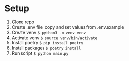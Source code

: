 # Setup
1. Clone repo
2. Create .env file, copy and set values from .env.example
3. Create venv `$ python3 -m venv venv`
4. Activate venv `$ source venv/bin/activate`
5. Install poetry `$ pip install poetry`
6. Install packages `$ poetry install`
7. Run script `$ python main.py`